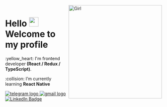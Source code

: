 <img src="https://media.giphy.com/media/hpXdHPfFI5wTABdDx9/giphy.gif" min-width="300px" max-width="300px" width="300px" align="right" alt="Girl">
<div align="left" >
 <h1>
 Hello <img src="https://media.giphy.com/media/hvRJCLFzcasrR4ia7z/giphy.gif" width="30px"/> Welcome to my profile 
</h1>

<div align="left" >
<p align="left">
:yellow_heart:  I'm frontend developer<strong> (React / Redux / TypeScript)</strong>.
</p>
<p align="left">
:collision: I’m currently learning <strong> React Native </strong>
</p>
</div>

<div id="badges"  align="left"  >
  <a href="https://t.me/+375296647668">
    <img src="https://img.shields.io/badge/Telegram-2CA5E0?style=for-the-badge&logo=telegram&logoColor=white" alt="telegram logo"/>
  </a>
  <a href="mailto:gorelic2000p@gmail.com">
 <img src="https://img.shields.io/badge/Gmail-D14836?style=for-the-badge&logo=gmail&logoColor=white" alt="gmail logo"/>
  </a>
  <a href="https://www.linkedin.com/in/polin%D0%B0-gorelova">
    <img src="https://img.shields.io/badge/LinkedIn-blue?style=for-the-badge&logo=linkedin&logoColor=white" alt="LinkedIn Badge"/>
  </a>
</div>
<div >

